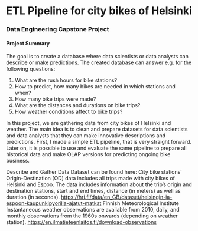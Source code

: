 # ETL Pipeline for city bikes of Helsinki 
### Data Engineering Capstone Project

#### Project Summary
The goal is to create a database where data scientists or data analysts can describe or make predictions. The created database can answer e.g. for the following questions:

1. What are the rush hours for bike stations?
2. How to predict, how many bikes are needed in which stations and when?
3. How many bike trips were made?
4. What are the distances and durations on bike trips?
5. How weather conditions affect to bike trips?



In this project, we are gathering data from city bikes of Helsinki and weather. The main idea is to clean and prepare datasets for data scientists and data analysts that they can make innovative descriptions and predictions. First, I made a simple ETL pipeline, that is very straight forward. Later on, it is possible to use and evaluate the same pipeline 
to prepare all historical data and make OLAP versions for predicting ongoing bike business.

Describe and Gather Data
Dataset can be found here: City bike stations’ Origin-Destination (OD) data includes all trips made with city bikes of Helsinki and Espoo. The data includes information about the trip’s origin and destination stations, start and end times, distance (in meters) as well as duration (in seconds). https://hri.fi/data/en_GB/dataset/helsingin-ja-espoon-kaupunkipyorilla-ajatut-matkat Finnish Meteorological Institute Instantaneous weather observations are available from 2010, daily, and monthly observations from the 1960s onwards (depending on weather station). https://en.ilmatieteenlaitos.fi/download-observations
